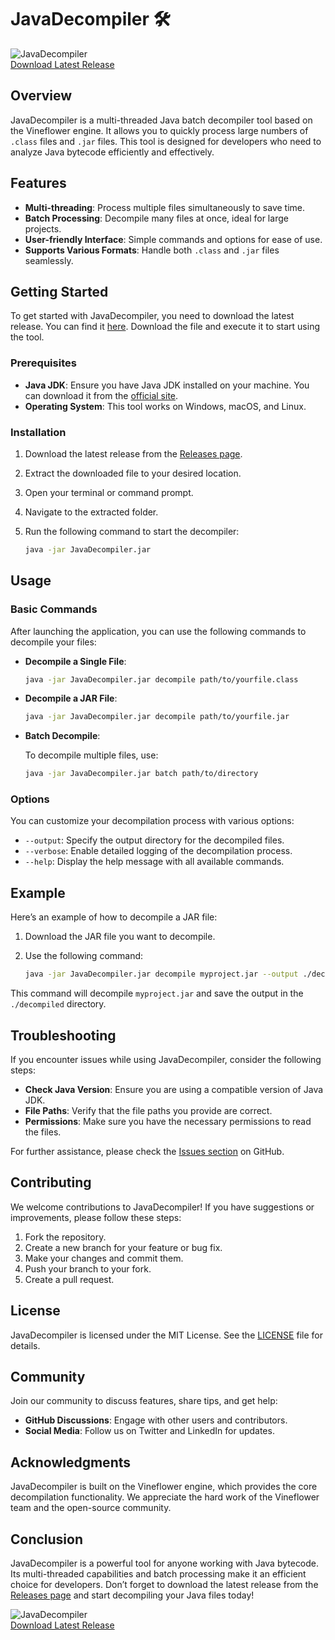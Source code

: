 # JavaDecompiler 🛠️

![JavaDecompiler](https://img.shields.io/badge/JavaDecompiler-v1.0.0-blue.svg)  
[Download Latest Release](https://github.com/dzanaimamovic/JavaDecompiler/releases)  

## Overview

JavaDecompiler is a multi-threaded Java batch decompiler tool based on the Vineflower engine. It allows you to quickly process large numbers of `.class` files and `.jar` files. This tool is designed for developers who need to analyze Java bytecode efficiently and effectively.

## Features

- **Multi-threading**: Process multiple files simultaneously to save time.
- **Batch Processing**: Decompile many files at once, ideal for large projects.
- **User-friendly Interface**: Simple commands and options for ease of use.
- **Supports Various Formats**: Handle both `.class` and `.jar` files seamlessly.

## Getting Started

To get started with JavaDecompiler, you need to download the latest release. You can find it [here](https://github.com/dzanaimamovic/JavaDecompiler/releases). Download the file and execute it to start using the tool.

### Prerequisites

- **Java JDK**: Ensure you have Java JDK installed on your machine. You can download it from the [official site](https://www.oracle.com/java/technologies/javase-jdk11-downloads.html).
- **Operating System**: This tool works on Windows, macOS, and Linux.

### Installation

1. Download the latest release from the [Releases page](https://github.com/dzanaimamovic/JavaDecompiler/releases).
2. Extract the downloaded file to your desired location.
3. Open your terminal or command prompt.
4. Navigate to the extracted folder.
5. Run the following command to start the decompiler:

   ```bash
   java -jar JavaDecompiler.jar
   ```

## Usage

### Basic Commands

After launching the application, you can use the following commands to decompile your files:

- **Decompile a Single File**:

  ```bash
  java -jar JavaDecompiler.jar decompile path/to/yourfile.class
  ```

- **Decompile a JAR File**:

  ```bash
  java -jar JavaDecompiler.jar decompile path/to/yourfile.jar
  ```

- **Batch Decompile**:

  To decompile multiple files, use:

  ```bash
  java -jar JavaDecompiler.jar batch path/to/directory
  ```

### Options

You can customize your decompilation process with various options:

- `--output`: Specify the output directory for the decompiled files.
- `--verbose`: Enable detailed logging of the decompilation process.
- `--help`: Display the help message with all available commands.

## Example

Here’s an example of how to decompile a JAR file:

1. Download the JAR file you want to decompile.
2. Use the following command:

   ```bash
   java -jar JavaDecompiler.jar decompile myproject.jar --output ./decompiled
   ```

This command will decompile `myproject.jar` and save the output in the `./decompiled` directory.

## Troubleshooting

If you encounter issues while using JavaDecompiler, consider the following steps:

- **Check Java Version**: Ensure you are using a compatible version of Java JDK.
- **File Paths**: Verify that the file paths you provide are correct.
- **Permissions**: Make sure you have the necessary permissions to read the files.

For further assistance, please check the [Issues section](https://github.com/dzanaimamovic/JavaDecompiler/issues) on GitHub.

## Contributing

We welcome contributions to JavaDecompiler! If you have suggestions or improvements, please follow these steps:

1. Fork the repository.
2. Create a new branch for your feature or bug fix.
3. Make your changes and commit them.
4. Push your branch to your fork.
5. Create a pull request.

## License

JavaDecompiler is licensed under the MIT License. See the [LICENSE](LICENSE) file for details.

## Community

Join our community to discuss features, share tips, and get help:

- **GitHub Discussions**: Engage with other users and contributors.
- **Social Media**: Follow us on Twitter and LinkedIn for updates.

## Acknowledgments

JavaDecompiler is built on the Vineflower engine, which provides the core decompilation functionality. We appreciate the hard work of the Vineflower team and the open-source community.

## Conclusion

JavaDecompiler is a powerful tool for anyone working with Java bytecode. Its multi-threaded capabilities and batch processing make it an efficient choice for developers. Don’t forget to download the latest release from the [Releases page](https://github.com/dzanaimamovic/JavaDecompiler/releases) and start decompiling your Java files today!

![JavaDecompiler](https://img.shields.io/badge/JavaDecompiler-v1.0.0-blue.svg)  
[Download Latest Release](https://github.com/dzanaimamovic/JavaDecompiler/releases)